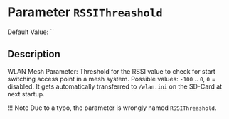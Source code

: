 # Parameter `RSSIThreashold`
Default Value: ``

## Description
WLAN Mesh Parameter: Threshold for the RSSI value to check for start switching access point in a mesh system.
Possible values: `-100` .. `0`, `0` = disabled.
It gets automatically transferred to `/wlan.ini` on the SD-Card at next startup.

!!! Note
    Due to a typo, the parameter is wrongly named `RSSIThreashold`.